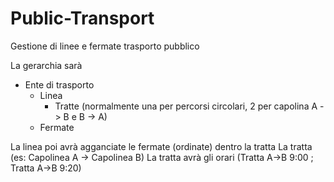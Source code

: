 # Public-Transport

Gestione di linee e fermate trasporto pubblico

La gerarchia sarà

- Ente di trasporto
    - Linea
        - Tratte (normalmente una per percorsi circolari, 2 per capolina A -> B e B -> A)
    - Fermate
 
La linea poi avrà agganciate le fermate (ordinate) dentro la tratta
La tratta (es: Capolinea A -> Capolinea B)
La tratta avrà gli orari (Tratta A->B 9:00 ; Tratta A->B 9:20)
